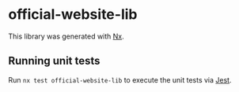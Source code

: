 # official-website-lib

This library was generated with [Nx](https://nx.dev).

## Running unit tests

Run `nx test official-website-lib` to execute the unit tests via [Jest](https://jestjs.io).

